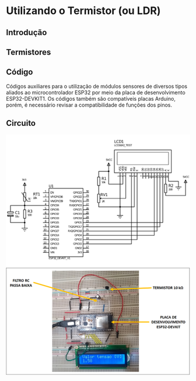 # Utilizando o Termistor (ou LDR)

## Introdução

## Termistores 

## Código
Códigos auxiliares para o utilização de módulos sensores de diversos
tipos aliados ao microcontrolador ESP32 por meio da placa de
desenvolvimento ESP32-DEVKIT1. Os códigos também são compatíveis
placas Arduino, porém, é necessário revisar a compatibilidade de
funções dos pinos.

## Circuito
![Esquemático](esquematico.png)
![Foto do circuito montado em uma protoboard.](imagem.png)

